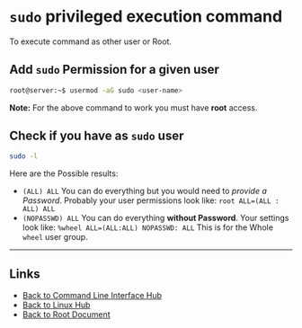 # `sudo` privileged execution command

To execute command as other user or Root.

## Add `sudo` Permission for a given user
```sh
root@server:~$ usermod -aG sudo <user-name>
```

**Note:** For the above command to work you must have **root** access.

## Check if you have as `sudo` user
```sh
sudo -l
```

Here are the Possible results:

- `(ALL) ALL` You can do everything but you would need to *provide a Password*.
    Probably your user permissions look like: `root ALL=(ALL : ALL) ALL`
- `(NOPASSWD) ALL` You can do everything **without Password**.
    Your settings look like: `%wheel ALL=(ALL:ALL) NOPASSWD: ALL`
    This is for the Whole `wheel` user group.


----
<!-- Footer Begins Here -->
## Links

- [Back to Command Line Interface Hub](./README.md)
- [Back to Linux Hub](../README.md)
- [Back to Root Document](../../README.md)
